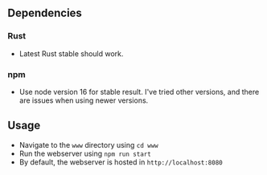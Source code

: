## Dependencies

### Rust

- Latest Rust stable should work.

### npm

- Use node version 16 for stable result. I've tried other versions, and there
are issues when using newer versions.

## Usage

- Navigate to the `www` directory using `cd www`
- Run the webserver using `npm run start`
- By default, the webserver is hosted in `http://localhost:8080`
